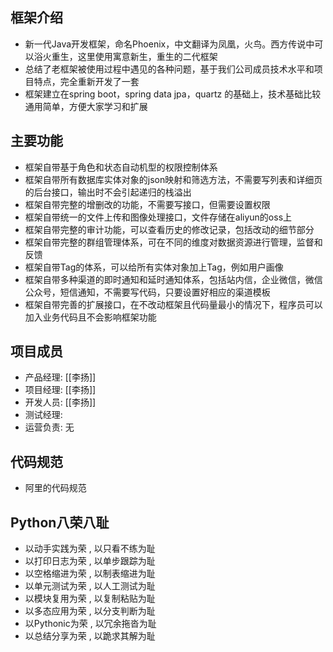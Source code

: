 ## 框架介绍 

- 新一代Java开发框架，命名Phoenix，中文翻译为凤凰，火鸟。西方传说中可以浴火重生，这里使用寓意新生，重生的二代框架
- 总结了老框架被使用过程中遇见的各种问题，基于我们公司成员技术水平和项目特点，完全重新开发了一套
- 框架建立在spring boot，spring data jpa，quartz 的基础上，技术基础比较通用简单，方便大家学习和扩展

## 主要功能
 - 框架自带基于角色和状态自动机型的权限控制体系
 - 框架自带所有数据库实体对象的json映射和筛选方法，不需要写列表和详细页的后台接口，输出时不会引起递归的栈溢出
 - 框架自带完整的增删改的功能，不需要写接口，但需要设置权限
 - 框架自带统一的文件上传和图像处理接口，文件存储在aliyun的oss上
 - 框架自带完整的审计功能，可以查看历史的修改记录，包括改动的细节部分
 - 框架自带完整的群组管理体系，可在不同的维度对数据资源进行管理，监督和反馈
 - 框架自带Tag的体系，可以给所有实体对象加上Tag，例如用户画像
 - 框架自带多种渠道的即时通知和延时通知体系，包括站内信，企业微信，微信公众号，短信通知，不需要写代码，只要设置好相应的渠道模板
 - 框架自带完善的扩展接口，在不改动框架且代码量最小的情况下，程序员可以加入业务代码且不会影响框架功能

## 项目成员 

-  产品经理: [[李扬]]
-  项目经理: [[李扬]]
-  开发人员: [[李扬]]
-  测试经理: 
-  运营负责: 无

## 代码规范

-  阿里的代码规范

## Python八荣八耻

- 以动手实践为荣 , 以只看不练为耻
- 以打印日志为荣 , 以单步跟踪为耻
- 以空格缩进为荣 , 以制表缩进为耻
- 以单元测试为荣 , 以人工测试为耻
- 以模块复用为荣 , 以复制粘贴为耻
- 以多态应用为荣 , 以分支判断为耻
- 以Pythonic为荣 , 以冗余拖沓为耻
- 以总结分享为荣 , 以跪求其解为耻
